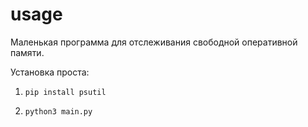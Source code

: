 # usage
Маленькая программа для отслеживания свободной оперативной памяти.

Установка проста:

1. `pip install psutil`

2. `python3 main.py`
